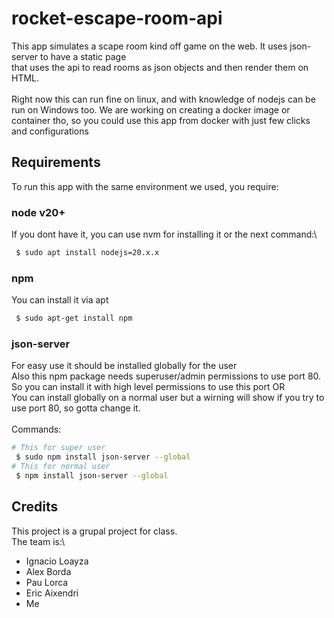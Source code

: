 # rocket-escape-room-api

This app simulates a scape room kind off game on the web. It uses json-server to have a static page\
that uses the api to read rooms as json objects and then render them on HTML.\
\
Right now this can run fine on linux, and with knowledge of nodejs can be run on Windows too. 
We are working on creating a docker image or container tho, so you could use this app from docker with just few clicks and configurations

## Requirements

To run this app with the same environment we used, you require:

### node v20+
If you dont have it, you can use nvm for installing it or the next command:\
```bash
 $ sudo apt install nodejs=20.x.x
```

### npm
You can install it via apt
```bash
 $ sudo apt-get install npm
```

### json-server 
For easy use it should be installed globally for the user\
Also this npm package needs superuser/admin permissions to use port 80.\
So you can install it with high level permissions to use this port OR\
You can install globally on a normal user but a wirning will show if you try to use port 80, so gotta change it.\
\
Commands:
```bash
# This for super user 
 $ sudo npm install json-server --global
# This for normal user
 $ npm install json-server --global
```
 
 
 ## Credits
 This project is a grupal project for class.\
 The team is:\
  - Ignacio Loayza
  - Alex Borda
  - Pau Lorca
  - Eric Aixendri
  - Me
 	



